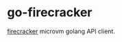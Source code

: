 # go-firecracker

[firecracker](https://github.com/firecracker-microvm/firecracker) microvm golang API client.